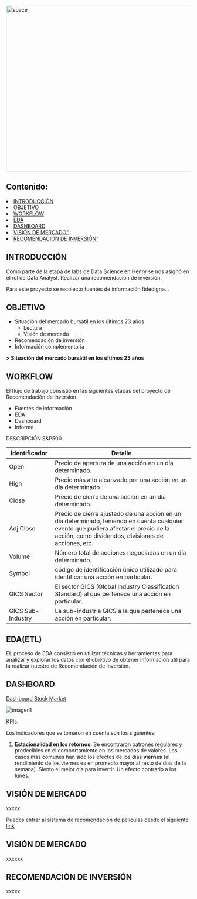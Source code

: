 

<a href="https://imgbb.com/"><img src="https://i.ibb.co/crQFVxr/P2.png" alt="space" width="1000" height="450"></a>


## **Contenido:**
<li><a href="#INTRODUCCIÓN">INTRODUCCIÓN</a></li>
<li><a href="#OBJETIVO">OBJETIVO</a></li>
<li><a href="#WORKFLOW">WORKFLOW</a></li>
<li><a href="#EDA">EDA </a></li>
<li><a href="#DASHBOARD">DASHBOARD</a></li>
<li><a href="#VISIÓN DE MERCADO">VISIÓN DE MERCADO"</a></li>
<li><a href="#RECOMENDACIÓN DE INVERSIÓN">RECOMENDACIÓN DE INVERSIÓN"</a></li>


## INTRODUCCIÓN

Como parte de la etapa de labs de Data Science en Henry se nos asignó en el rol de Data Analyst. Realizar una recomendación de inversión.


Para este proyecto se recolecto fuentes de información fidedigna...

## OBJETIVO

+ Situación del mercado bursátil en los últimos 23 años
    + Lectura
    + Visión de mercado
+ Recomendación de inversión
+ Información complementaria

**> Situación del mercado bursátil en los últimos 23 años**





## WORKFLOW

El flujo de trabajo consistió en las siguientes etapas del proyecto de Recomendación de inversión.

+ Fuentes de información
+ EDA
+ Dashboard
+ Informe


DESCRIPCIÓN S&P500

| Identificador | Detalle | 
| --- | --- | 
| Open | Precio de apertura de una acción en un día determinado.| 
| High | Precio más alto alcanzado por una acción en un día determinado. | 
| Close | Precio de cierre de una acción en un día determinado.| 
| Adj Close | Precio de cierre ajustado de una acción en un día determinado, teniendo en cuenta cualquier evento que pudiera afectar el precio de la acción, como dividendos, divisiones de acciones, etc. | 
| Volume | Número total de acciones negociadas en un día determinado. | 
| Symbol | código de identificación único utilizado para identificar una acción en particular. | 
| GICS Sector | El sector GICS (Global Industry Classification Standard) al que pertenece una acción en particular. | 
| GICS Sub-Industry | La sub-industria GICS a la que pertenece una acción en particular.  | 

## EDA(ETL)

EL proceso de EDA consistió en utilizar técnicas y herramientas 
para analizar y explorar los datos con el objetivo de obtener información útil para la realizar nuestro de Recomendación de inversión.

## DASHBOARD

[Dashboard Stock Market](link)

![imagen1](xx/xx.png) 

KPIs:

Los indicadores que se tomaron en cuenta son los siguientes:
1.	**Estacionalidad en los retornos:** Se encontraron patrones regulares y predecibles en el comportamiento en los mercados de valores. Los casos más comunes han sido los efectos de los días **viernes** (el rendimiento de los viernes es en promedio mayor al resto de días de la semana). Siento el mejor día para invertir. Un efecto contrario a los lunes.



## VISIÓN DE MERCADO

xxxxx

Puedes entrar al sistema de recomendación de películas desde el siguiente [link](https://huggingface.co/spaces/adaap/Streaming)


## VISIÓN DE MERCADO

xxxxxx


## RECOMENDACIÓN DE INVERSIÓN

xxxxx



